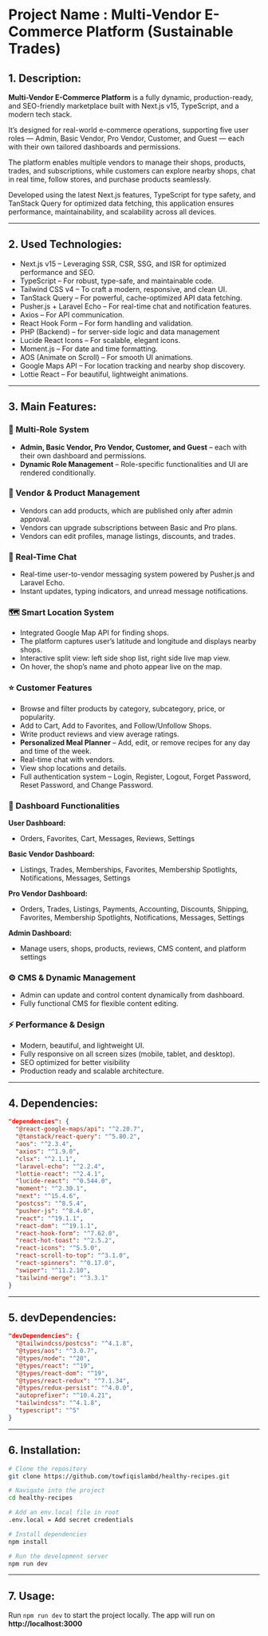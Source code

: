 # Project Name : Multi-Vendor E-Commerce Platform (Sustainable Trades)

## 1. Description:

**Multi-Vendor E-Commerce Platform** is a fully dynamic, production-ready, and SEO-friendly marketplace built with Next.js v15, TypeScript, and a modern tech stack.

It’s designed for real-world e-commerce operations, supporting five user roles — Admin, Basic Vendor, Pro Vendor, Customer, and Guest — each with their own tailored dashboards and permissions.

The platform enables multiple vendors to manage their shops, products, trades, and subscriptions, while customers can explore nearby shops, chat in real time, follow stores, and purchase products seamlessly.

Developed using the latest Next.js features, TypeScript for type safety, and TanStack Query for optimized data fetching, this application ensures performance, maintainability, and scalability across all devices.

---

## 2. Used Technologies:

- Next.js v15 – Leveraging SSR, CSR, SSG, and ISR for optimized performance and SEO.
- TypeScript – For robust, type-safe, and maintainable code.
- Tailwind CSS v4 – To craft a modern, responsive, and clean UI.
- TanStack Query – For powerful, cache-optimized API data fetching.
- Pusher.js + Laravel Echo – For real-time chat and notification features.
- Axios – For API communication.
- React Hook Form – For form handling and validation.
- PHP (Backend) – for server-side logic and data management
- Lucide React Icons – For scalable, elegant icons.
- Moment.js – For date and time formatting.
- AOS (Animate on Scroll) – For smooth UI animations.
- Google Maps API – For location tracking and nearby shop discovery.
- Lottie React – For beautiful, lightweight animations.

---

## 3. Main Features:

### 🔑 Multi-Role System

- **Admin, Basic Vendor, Pro Vendor, Customer, and Guest** – each with their own dashboard and permissions.
- **Dynamic Role Management** – Role-specific functionalities and UI are rendered conditionally.

### 🛒 Vendor & Product Management

- Vendors can add products, which are published only after admin approval.
- Vendors can upgrade subscriptions between Basic and Pro plans.
- Vendors can edit profiles, manage listings, discounts, and trades.

### 💬 Real-Time Chat

- Real-time user-to-vendor messaging system powered by Pusher.js and Laravel Echo.
- Instant updates, typing indicators, and unread message notifications.

### 🗺️ Smart Location System

- Integrated Google Map API for finding shops.
- The platform captures user’s latitude and longitude and displays nearby shops.
- Interactive split view: left side shop list, right side live map view.
- On hover, the shop’s name and photo appear live on the map.

### ⭐ Customer Features

- Browse and filter products by category, subcategory, price, or popularity.
- Add to Cart, Add to Favorites, and Follow/Unfollow Shops.
- Write product reviews and view average ratings.
- **Personalized Meal Planner** – Add, edit, or remove recipes for any day and
  time of the week.
- Real-time chat with vendors.
- View shop locations and details.
- Full authentication system – Login, Register, Logout, Forget Password, Reset Password, and Change Password.

### 💼 Dashboard Functionalities

**User Dashboard:**

- Orders, Favorites, Cart, Messages, Reviews, Settings
  
**Basic Vendor Dashboard:**

- Listings, Trades, Memberships, Favorites, Membership Spotlights, Notifications, Messages, Settings
  
**Pro Vendor Dashboard:**

- Orders, Trades, Listings, Payments, Accounting, Discounts, Shipping, Favorites, Membership Spotlights, Notifications, Messages, Settings

**Admin Dashboard:**

- Manage users, shops, products, reviews, CMS content, and platform settings

### ⚙️ CMS & Dynamic Management

- Admin can update and control content dynamically from dashboard.
- Fully functional CMS for flexible content editing.

### ⚡ Performance & Design

- Modern, beautiful, and lightweight UI.
- Fully responsive on all screen sizes (mobile, tablet, and desktop).
- SEO optimized for better visibility
- Production ready and scalable architecture.
---

## 4. Dependencies:

```json
"dependencies": {
  "@react-google-maps/api": "^2.20.7",
  "@tanstack/react-query": "^5.80.2",
  "aos": "^2.3.4",
  "axios": "^1.9.0",
  "clsx": "^2.1.1",
  "laravel-echo": "^2.2.4",
  "lottie-react": "^2.4.1",
  "lucide-react": "^0.544.0",
  "moment": "^2.30.1",
  "next": "^15.4.6",
  "postcss": "^8.5.4",
  "pusher-js": "^8.4.0",
  "react": "^19.1.1",
  "react-dom": "^19.1.1",
  "react-hook-form": "^7.62.0",
  "react-hot-toast": "^2.5.2",
  "react-icons": "^5.5.0",
  "react-scroll-to-top": "^3.1.0",
  "react-spinners": "^0.17.0",
  "swiper": "^11.2.10",
  "tailwind-merge": "^3.3.1"
}
```

---

## 5. devDependencies:

```json
"devDependencies": {
  "@tailwindcss/postcss": "^4.1.8",
  "@types/aos": "^3.0.7",
  "@types/node": "^20",
  "@types/react": "^19",
  "@types/react-dom": "^19",
  "@types/react-redux": "^7.1.34",
  "@types/redux-persist": "^4.0.0",
  "autoprefixer": "^10.4.21",
  "tailwindcss": "^4.1.8",
  "typescript": "^5"
}
```

---

## 6. Installation:

```bash
# Clone the repository
git clone https://github.com/towfiqislambd/healthy-recipes.git

# Navigate into the project
cd healthy-recipes

# Add an env.local file in root
.env.local = Add secret credentials

# Install dependencies
npm install

# Run the development server
npm run dev
```

---

## 7. Usage:

Run `npm run dev` to start the project locally. The app will run on
**http://localhost:3000**
